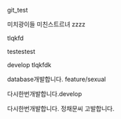 git_test


미치광이들
미친스트르녀
zzzz






tlqkfd





testestest

develop
tlqkfdk




database개발합니다.
feature/sexual

다시한번개발합니다.develop

다시한번개발합니다.
정채문씨 고발합니다.
